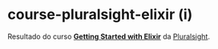 # course-pluralsight-elixir (i)

Resultado do curso **[Getting Started with Elixir](https://app.pluralsight.com/library/courses/elixir-getting-started)** da [Pluralsight](https://pluralsight.com).

